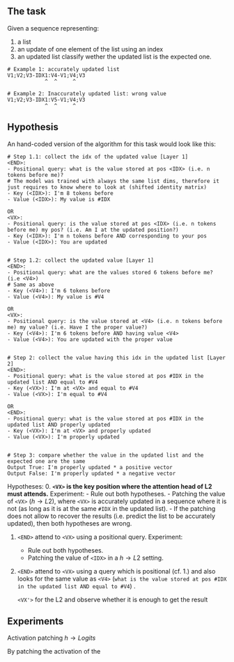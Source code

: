 ## The task
Given a sequence representing: 
1. a list
2. an update of one element of the list using an index 
3. an updated list
classify wether the updated list is the expected one.

```
# Example 1: accurately updated list
V1;V2;V3-IDX1:V4-V1;V4;V3
            ^  ^     ^

# Example 2: Inaccurately updated list: wrong value
V1;V2;V3-IDX1:V5-V1;V4;V3
            ^  ^     ^
```

## Hypothesis

An hand-coded version of the algorithm for this task would look like this:

```
# Step 1.1: collect the idx of the updated value [Layer 1]
<END>: 
- Positional query: what is the value stored at pos <IDX> (i.e. n tokens before me)?
# The model was trained with always the same list dims, therefore it just requires to know where to look at (shifted identity matrix)
- Key (<IDX>): I'm 8 tokens before
- Value (<IDX>): My value is #IDX

OR 
<VX>: 
- Positional query: is the value stored at pos <IDX> (i.e. n tokens before me) my pos? (i.e. Am I at the updated position?)
- Key (<IDX>): I'm n tokens before AND corresponding to your pos
- Value (<IDX>): You are updated


# Step 1.2: collect the updated value [Layer 1]
<END>:
- Positional query: what are the values stored 6 tokens before me? (i.e <V4>)
# Same as above
- Key (<V4>): I'm 6 tokens before
- Value (<V4>): My value is #V4

OR 
<VX>: 
- Positional query: is the value stored at <V4> (i.e. n tokens before me) my value? (i.e. Have I the proper value?)
- Key (<V4>): I'm 6 tokens before AND having value <V4> 
- Value (<V4>): You are updated with the proper value


# Step 2: collect the value having this idx in the updated list [Layer 2]
<END>: 
- Positional query: what is the value stored at pos #IDX in the updated list AND equal to #V4
- Key (<VX>): I'm at <VX> and equal to #V4
- Value (<VX>): I'm equal to #V4

OR
<END>: 
- Positional query: what is the value stored at pos #IDX in the updated list AND properly updated
- Key (<VX>): I'm at <VX> and properly updated
- Value (<VX>): I'm properly updated


# Step 3: compare whether the value in the updated list and the expected one are the same
Output True: I'm properly updated * a positive vector
Output False: I'm properly updated * a negative vector
```

Hypotheses: 
0.  **`<VX>` is the key position where the attention head of L2 must attends.** 
	Experiment: 
	- Rule out both hypotheses.
	- Patching the value of `<VX>` ($h \rightarrow L2$), where `<VX>` is accurately updated in a sequence where it is not (as long as it is at the same `#IDX` in the updated list). 
	- If the patching does not allow to recover the results (i.e. predict the list to be accurately updated), then both hypotheses are wrong. 

1. `<END>` attend to `<VX>` using a positional query. 
	Experiment:
	- Rule out both hypotheses.
	- Patching the value of `<IDX>` in a $h \rightarrow L2$ setting.
 
2. `<END>` attend to `<VX>` using a query which is positional (cf. 1.) and also looks for the same value as `<V4>` (`what is the value stored at pos #IDX in the updated list AND equal to #V4`) .


   `<VX'>` for the L2 and observe whether it is enough to get the result   

## Experiments
Activation patching $h \rightarrow Logits$

By patching the activation of the